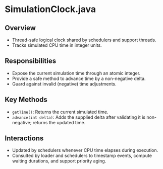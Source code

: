 # SimulationClock.java

## Overview

- Thread-safe logical clock shared by schedulers and support threads.
- Tracks simulated CPU time in integer units.

## Responsibilities

- Expose the current simulation time through an atomic integer.
- Provide a safe method to advance time by a non-negative delta.
- Guard against invalid (negative) time adjustments.

## Key Methods

- `getTime()`: Returns the current simulated time.
- `advance(int delta)`: Adds the supplied delta after validating it is non-negative; returns the updated time.

## Interactions

- Updated by schedulers whenever CPU time elapses during execution.
- Consulted by loader and schedulers to timestamp events, compute waiting durations, and support priority aging.
